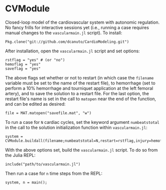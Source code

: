 # CVModule
Closed-loop model of the cardiovascular system with autonomic regulation. No fancy frills for interactive sessions yet (i.e., running a case requires manual changes to the `vascularmain.jl` script). To install:

    Pkg.clone("git://github.com/dcanuto/CardioModeling.git")

After installation, open the `vascularmain.jl` script and set options:

    rstflag = "yes" # (or "no")
    hemoflag = "yes"
    saveflag = "yes"
    
The above flags set whether or not to restart (in which case the `filename` variable must be set to the name of the restart file), to hemorrhage (set to perform a 10% hemorrhage and tourniquet application at the left femoral artery), and to save the solution to a restart file. For the last option, the restart file's name is set in the call to `matopen` near the end of the function, and can be edited as desired:

    file = MAT.matopen("savefile.mat", "w")

To run a case for `N` cardiac cycles, set the keyword argument `numbeatstotal` in the call to the solution initialization function within `vascularmain.jl`:

    system = CVModule.buildall(filename;numbeatstotal=N,restart=rstflag,injury=hemoflag);
    
With the above options set, build the `vascularmain.jl` script. To do so from the Julia REPL:

    include("path/to/vascularmain.jl")

Then run a case for `n` time steps from the REPL:

    system, n = main();
